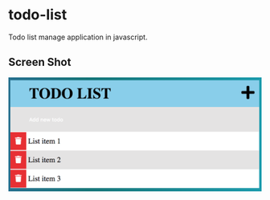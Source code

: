 # todo-list

Todo list manage application in javascript. 

## Screen Shot
![screenshot](screenshot.png)